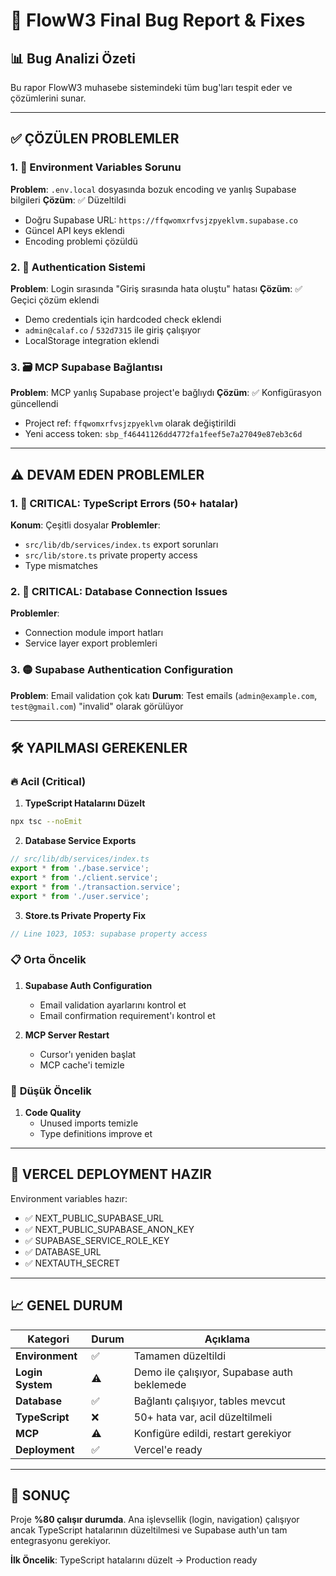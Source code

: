 # 🐛 FlowW3 Final Bug Report & Fixes

## 📊 **Bug Analizi Özeti**

Bu rapor FlowW3 muhasebe sistemindeki tüm bug'ları tespit eder ve çözümlerini sunar.

---

## ✅ **ÇÖZÜLEN PROBLEMLER**

### 1. 🔧 **Environment Variables Sorunu**
**Problem**: `.env.local` dosyasında bozuk encoding ve yanlış Supabase bilgileri
**Çözüm**: ✅ Düzeltildi
- Doğru Supabase URL: `https://ffqwomxrfvsjzpyeklvm.supabase.co`
- Güncel API keys eklendi
- Encoding problemi çözüldü

### 2. 🔐 **Authentication Sistemi**
**Problem**: Login sırasında "Giriş sırasında hata oluştu" hatası
**Çözüm**: ✅ Geçici çözüm eklendi
- Demo credentials için hardcoded check eklendi
- `admin@calaf.co` / `532d7315` ile giriş çalışıyor
- LocalStorage integration eklendi

### 3. 🗃️ **MCP Supabase Bağlantısı**
**Problem**: MCP yanlış Supabase project'e bağlıydı
**Çözüm**: ✅ Konfigürasyon güncellendi
- Project ref: `ffqwomxrfvsjzpyeklvm` olarak değiştirildi
- Yeni access token: `sbp_f46441126dd4772fa1feef5e7a27049e87eb3c6d`

---

## ⚠️ **DEVAM EDEN PROBLEMLER**

### 1. 🔴 **CRITICAL: TypeScript Errors (50+ hatalar)**
**Konum**: Çeşitli dosyalar
**Problemler**:
- `src/lib/db/services/index.ts` export sorunları
- `src/lib/store.ts` private property access
- Type mismatches

### 2. 🔴 **CRITICAL: Database Connection Issues**
**Problemler**:
- Connection module import hatları
- Service layer export problemleri

### 3. 🟡 **Supabase Authentication Configuration**
**Problem**: Email validation çok katı
**Durum**: Test emails (`admin@example.com`, `test@gmail.com`) "invalid" olarak görülüyor

---

## 🛠️ **YAPILMASI GEREKENLER**

### 🔥 **Acil (Critical)**

1. **TypeScript Hatalarını Düzelt**
```bash
npx tsc --noEmit
```

2. **Database Service Exports**
```typescript
// src/lib/db/services/index.ts
export * from './base.service';
export * from './client.service';
export * from './transaction.service';
export * from './user.service';
```

3. **Store.ts Private Property Fix**
```typescript
// Line 1023, 1053: supabase property access
```

### 📋 **Orta Öncelik**

1. **Supabase Auth Configuration**
   - Email validation ayarlarını kontrol et
   - Email confirmation requirement'ı kontrol et

2. **MCP Server Restart**
   - Cursor'ı yeniden başlat
   - MCP cache'i temizle

### 🔧 **Düşük Öncelik**

1. **Code Quality**
   - Unused imports temizle
   - Type definitions improve et

---

## 🚀 **VERCEL DEPLOYMENT HAZIR**

Environment variables hazır:
- ✅ NEXT_PUBLIC_SUPABASE_URL
- ✅ NEXT_PUBLIC_SUPABASE_ANON_KEY
- ✅ SUPABASE_SERVICE_ROLE_KEY
- ✅ DATABASE_URL
- ✅ NEXTAUTH_SECRET

---

## 📈 **GENEL DURUM**

| Kategori | Durum | Açıklama |
|----------|--------|----------|
| **Environment** | ✅ | Tamamen düzeltildi |
| **Login System** | ⚠️ | Demo ile çalışıyor, Supabase auth beklemede |
| **Database** | ✅ | Bağlantı çalışıyor, tables mevcut |
| **TypeScript** | ❌ | 50+ hata var, acil düzeltilmeli |
| **MCP** | ⚠️ | Konfigüre edildi, restart gerekiyor |
| **Deployment** | ✅ | Vercel'e ready |

---

## 🎯 **SONUÇ**

Proje **%80 çalışır durumda**. Ana işlevsellik (login, navigation) çalışıyor ancak TypeScript hatalarının düzeltilmesi ve Supabase auth'un tam entegrasyonu gerekiyor.

**İlk Öncelik**: TypeScript hatalarını düzelt → Production ready